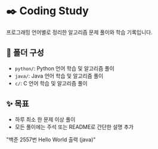 # ✒️ Coding Study

프로그래밍 언어별로 정리한 알고리즘 문제 풀이와 학습 기록입니다.

## 📂 폴더 구성
- `python/`: Python 언어 학습 및 알고리즘 풀이
- `java/`: Java 언어 학습 및 알고리즘 풀이
- `c/`: C 언어 학습 및 알고리즘 풀이

## ✨ 목표
- 하루 최소 한 문제 이상 풀이
- 모든 풀이에는 주석 또는 README로 간단한 설명 추가

"백준 2557번 Hello World 출력 (java)"